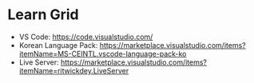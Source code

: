 # Learn Grid

- VS Code: https://code.visualstudio.com/
- Korean Language Pack: https://marketplace.visualstudio.com/items?itemName=MS-CEINTL.vscode-language-pack-ko
- Live Server: https://marketplace.visualstudio.com/items?itemName=ritwickdey.LiveServer
